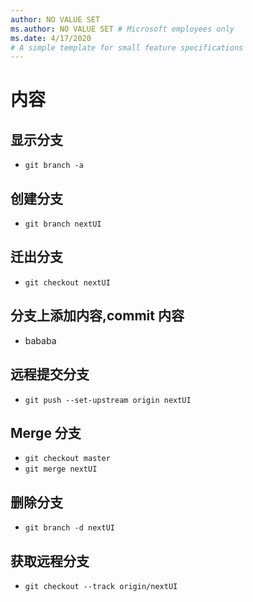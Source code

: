 ```yaml
---
author: NO VALUE SET
ms.author: NO VALUE SET # Microsoft employees only
ms.date: 4/17/2020
# A simple template for small feature specifications
---
```

# 内容

## 显示分支

- `git branch -a`

## 创建分支

- `git branch nextUI`

## 迁出分支

- `git checkout nextUI`

## 分支上添加内容,commit 内容

- bababa

## 远程提交分支

- `git push --set-upstream origin nextUI`

## Merge 分支

- `git checkout master`
- `git merge nextUI`

## 删除分支

- `git branch -d nextUI`

## 获取远程分支

- `git checkout --track origin/nextUI`
